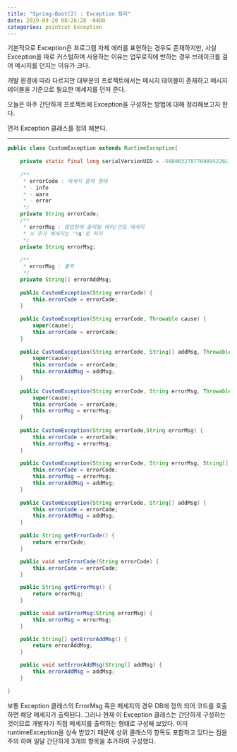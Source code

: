 ```yaml
---
title: "Spring-Boot(2) : Exception 정리"
date: 2019-09-20 08:26:28 -0400
categories: pointcut Exception
---
```


기본적으로 Exception은 프로그램 자체 에러를 표현하는 경우도 존재하지만,
사실 Exception을 따로 커스텀하며 사용하는 이유는 업무로직에 반하는 경우
브레이크를 걸어 메시지를 던지는 이유가 크다. 

개발 환경에 따라 다르지만 대부분의 프로젝트에서는 메시지 테이블이 존재하고
메시지 테이블을 기준으로 필요한 메세지를 던져 준다.

오늘은 아주 간단하게 프로젝트에 Exception을 구성하는 방법에 대해
정리해보고자 한다. 

먼저 Exception 클래스를 정의 해본다.
* * *
```java
public class CustomException extends RuntimeException{
	
	private static final long serialVersionUID = -5089032787769895226L;
	
	/**
	 * errorCode : 메세지 출력 형태
	 * - info
	 * - warn
	 * - error
	 */
	private String errorCode;
	/**
	 * errorMsg : 팝업창에 출력될 에러/인포 메세지
	 * ※ 추가 메세지는 '%s'로 처리
	 */
	private String errorMsg;
	
	/**
	 * errorMsg : 출력
	 */
	private String[] errorAddMsg;
	
	public CustomException(String errorCode) {
		this.errorCode = errorCode;
	}
	
	public CustomException(String errorCode, Throwable cause) {
		super(cause);
		this.errorCode = errorCode;
	}
	
	public CustomException(String errorCode, String[] addMsg, Throwable cause) {
		super(cause);
		this.errorCode = errorCode;
		this.errorAddMsg = addMsg;
	}
	
	public CustomException(String errorCode, String errorMsg, Throwable cause) {
		super(cause);
		this.errorCode = errorCode;
		this.errorMsg = errorMsg;
	}
	
	public CustomException(String errorCode,String errorMsg) {
		this.errorCode = errorCode;
		this.errorMsg = errorMsg;
	}
	
	public CustomException(String errorCode, String errorMsg, String[] addMsg) {
		this.errorCode = errorCode;
		this.errorMsg = errorMsg;
		this.errorAddMsg = addMsg;
	}
	
	public CustomException(String errorCode, String[] addMsg) {
		this.errorCode = errorCode;
		this.errorAddMsg = addMsg;
	}
	
	public String getErrorCode() {
		return errorCode;
	}

	public void setErrorCode(String errorCode) {
		this.errorCode = errorCode;
	}

	public String getErrorMsg() {
		return errorMsg;
	}

	public void setErrorMsg(String errorMsg) {
		this.errorMsg = errorMsg;
	}

	public String[] getErrorAddMsg() {
		return errorAddMsg;
	}

	public void setErrorAddMsg(String[] addMsg) {
		this.errorAddMsg = addMsg;
	}
	
}
```
보통 Exception 클래스의 ErrorMsg 혹은 메세지의 경우 DB에 정의 되어 코드를 호출하면 해당 메세지가 출력된다.
그러나 현재 이 Exception 클래스는 간단하게 구성하는 것이므로 개발자가 직접 메세지를 출력하는 형태로 구성해 보았다.
이미 runtimeException을 상속 받았기 때문에 상위 클래스의 항목도 포함하고 있다는 점을 주의 하며 일달 간단하게 3개의 
항목을 추가하여 구성했다.

